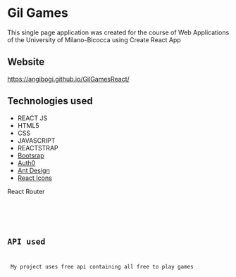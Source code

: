 <h1> Gil Games </h1>

<p>This single page application was created for the course of Web Applications of the University of Milano-Bicocca using Create React App</p>

<h2>Website </h2>

https://angibogi.github.io/GilGamesReact/

<h2>Technologies used </h2>
<ul>
<li>REACT JS </li>
<li>HTML5</li>
<li>CSS</li>
<li>JAVASCRIPT</li>
<li>REACTSTRAP</li>
<li><a href="https://react-bootstrap.github.io/">Bootsrap</a></li>
<li><a href="https://auth0.com/">Auth0</a></li>
<li><a href="https://ant.design/docs/react/introduce">Ant Design</a></li>
<li><a href="https://react-icons.github.io/react-icons/">React Icons</a></li>
</ul>

React Router
<pre>
<code
npm i react-router-dom
</code>
</pre>

<h2>API used </h2>
<p> My project uses free api containing all free to play games </p> 
<pre>
<code
  API LINK: https://www.freetogame.com/api-doc
</code>
</pre>
